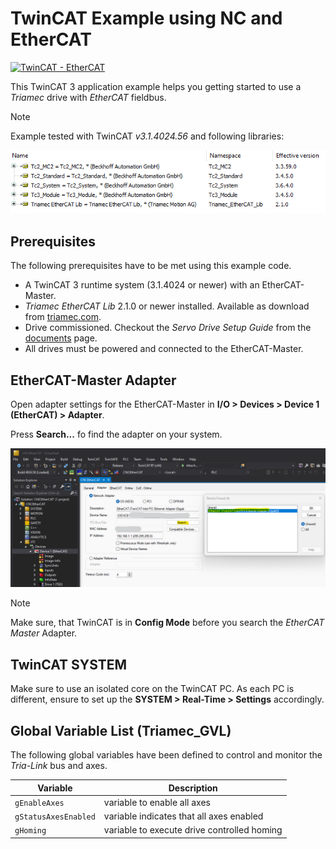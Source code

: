 # TwinCAT Example using NC and EtherCAT
[![TwinCAT - EtherCAT](https://img.shields.io/static/v1?label=TwinCAT&message=EtherCAT&color=b51839)](https://www.triamec.com/de/beckhoff-tam-integration-ethercat.html)

This TwinCAT 3 application example helps you getting started to use a *Triamec* drive with *EtherCAT* fieldbus.

> [!NOTE]
> Example tested with TwinCAT *v3.1.4024.56* and following libraries:

![Library](./doc/Library.png)

## Prerequisites

The following prerequisites have to be met using this example code.

- A TwinCAT 3 runtime system (3.1.4024 or newer) with an EtherCAT-Master.
- *Triamec EtherCAT Lib* 2.1.0 or newer installed. Available as download from [triamec.com](https://www.triamec.com/en/ethercat.html).
- Drive commissioned. Checkout the *Servo Drive Setup Guide* from the [documents](https://www.triamec.com/en/documents.html) page.
- All drives must be powered and connected to the EtherCAT-Master.

## EtherCAT-Master Adapter
Open adapter settings for the EtherCAT-Master in **I/O > Devices > Device 1 (EtherCAT) > Adapter**.

Press **Search...** fo find the adapter on your system.

![EtherCAT Master Adapter](./doc/EtherCATMaster.png)

> [!NOTE]
> Make sure, that TwinCAT is in **Config Mode** before you search the *EtherCAT Master* Adapter.

## TwinCAT SYSTEM

Make sure to use an isolated core on the TwinCAT PC. As each PC is different, ensure to set up the **SYSTEM > Real-Time > Settings** accordingly. 

## Global Variable List (Triamec_GVL)

The following global variables have been defined to control and monitor the *Tria-Link* bus and axes.

| Variable              | Description                                 |
| --------------------- | ------------------------------------------- |
| `gEnableAxes`         | variable to enable all axes                 |
| `gStatusAxesEnabled`  | variable indicates that all axes enabled    |
| `gHoming`             | variable to execute drive controlled homing |

